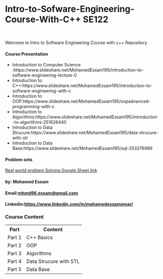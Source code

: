 # Intro-to-Sofware-Engineering-Course-With-C++ SE122
<br>

Welcome to Intro to Software Engineering Course with c++ Repository 
<br>

<h4>Course Presentation</h4>
<ul>
  <li>Introduction to Computer Science :https://www.slideshare.net/MohamedEssam195/introduction-to-software-engineering-lecture-0</li>
  <li>Introduction to C++:https://www.slideshare.net/MohamedEssam195/introduction-to-software-engineering-with-c</li>
  <li>Introduction to OOP:https://www.slideshare.net/MohamedEssam195/oopadvanced-programming-with-c</li>
  <li>Introduction to Algorithms:https://www.slideshare.net/MohamedEssam195/introduction-to-algorithms-251626440</li>
  <li>Introduction to Data Strucure:https://www.slideshare.net/MohamedEssam195/data-strucure-with-stl</li>
  <li>Introduction to Data Base:https://www.slideshare.net/MohamedEssam195/sql-253376986</li>


</ul>
<h4>Problem sets</h4>
<a href="https://docs.google.com/spreadsheets/d/1o3h0MGCJll2eRZrl_pwuAj1nf2ATr2Pu/edit#gid=1860972642">Real world problem Solving Google Sheet link</a>


#### by: Mohamed Essam 
#### Email:mhmd96.essam@gmail.com
#### Linkedin:https://www.linkedin.com/in/mohamedessamomar/

### Course Content

<table>
<tr>
<th>Part</th>
<th>Content</th>
</tr>

<tr>
<td>Part 1</td>
<td>C++ Basics</t>
</tr>

<tr>
<td>Part 2</td>
<td>OOP</t>
</tr>


<tr>
<td>Part 3</td>
<td>Algorithms</t>
</tr>

<tr>
<td>Part 4</td>
<td>Data Strucure with STL</t>
</tr>


<tr>
<td>Part 5</td>
<td>Data Base</t>
</tr>

</table>

